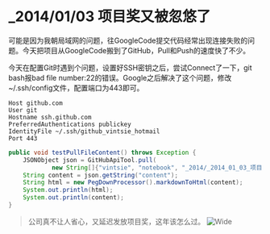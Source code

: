 # _2014/01/03 项目奖又被忽悠了

可能是因为我朝局域网的问题，往GoogleCode提交代码经常出现连接失败的问题。今天把项目从GoogleCode搬到了GitHub，Pull和Push的速度快了不少。

今天在配置Git时遇到个问题，设置好SSH密钥之后，尝试Connect了一下，git bash报bad file number:22的错误。Google之后解决了这个问题，修改~/.ssh/config文件，配置端口为443即可。
    
    Host github.com
    User git
    Hostname ssh.github.com
    PreferredAuthentications publickey
    IdentityFile ~/.ssh/github_vintsie_hotmail
    Port 443

```Java
public void testPullFileContent() throws Exception {
    JSONObject json = GitHubApiTool.pull(
            new String[]{"vintsie", "notebook", "_2014/_2014_01_03_项目奖又被忽悠了.md"});
    String content = json.getString("content");
    String html = new PegDownProcessor().markdownToHtml(content);
    System.out.println(html);
    System.out.println(content);
}
```

>公司真不让人省心，又延迟发放项目奖，这年该怎么过。
![Wide](http://if-not-false-then-true.u.qiniudn.com/file/images/if-not-false-then-true-pic.jpg)
